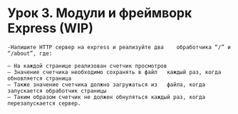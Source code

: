# Урок 3. Модули и фреймворк Express (WIP)

    -Напишите HTTP сервер на express и реализуйте два    обработчика “/” и “/about”, где:

    — На каждой странице реализован счетчик просмотров
    — Значение счетчика необходимо сохранять в файл   каждый раз, когда обновляется страница
    — Также значение счетчика должно загружаться из   файла, когда запускается обработчик страницы
    — Таким образом счетчик не должен обнуляться каждый раз, когда перезапускается сервер.